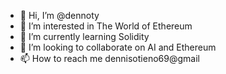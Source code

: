 - 👋 Hi, I’m @dennoty
- 👀 I’m interested in The World of Ethereum
- 🌱 I’m currently learning Solidity
- 💞️ I’m looking to collaborate on AI and Ethereum
- 📫 How to reach me dennisotieno69@gmail

<!---
dennoty/dennoty is a ✨ special ✨ repository because its `README.md` (this file) appears on your GitHub profile.
You can click the Preview link to take a look at your changes.
--->
